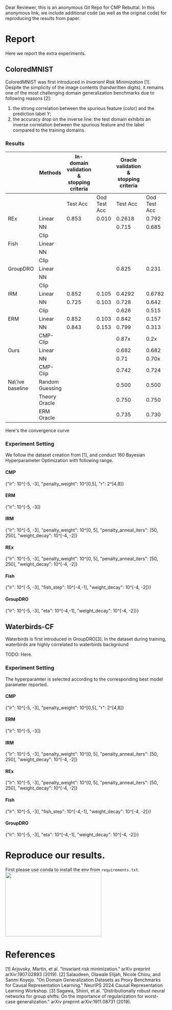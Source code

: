 Dear Reviewer, this is an anonymous Git Repo for CMP Rebuttal. In this anonymous link, we include additional code (as well as the original code) for reproducing the results from paper. 
# Report
Here we report the extra experiments.
## ColoredMNIST
ColoredMNIST was first introduced in *Invariant Risk Minimization* [1]. Despite the simplicity of the image contents (handwritten digits), it remains one of the most challenging domain generalization benchmarks due to following reasons [2]:
1. the strong correlation between the spurious feature (color) and the prediction label $Y$;
2. the accuracy drop on the inverse line: the test domain exhibits an inverse correlation between the spurious feature and the label compared to the training domains.
### Results
|                  | Methods         | In-domain validation & stopping criteria |              | Oracle validation & stopping criteria |              |
|------------------|-----------------|------------------------------------------|--------------|---------------------------------------|--------------|
|                  |                 | Test Acc                                 | Ood Test Acc | Test Acc                              | Ood Test Acc |
| REx              | Linear          | 0.853                                    | 0.010        | 0.2618                                | 0.792        |
|                  | NN              |                                          |              | 0.715                                 | 0.685        |
|                  | Clip            |                                          |              |                                       |              |
| Fish             | Linear          |                                          |              |                                       |              |
|                  | NN              |                                          |              |                                       |              |
|                  | Clip            |                                          |              |                                       |              |
| GroupDRO         | Linear          |                                          |              | 0.825                                 | 0.231        |
|                  | NN              |                                          |              |                                       |              |
|                  | Clip            |                                          |              |                                       |              |
| IRM              | Linear          | 0.852                                    | 0.105        | 0.4292                                | 0.6782       |
|                  | NN              | 0.725                                    | 0.103        | 0.728                                 | 0.642        |
|                  | Clip            |                                          |              | 0.626                                 | 0.515        |
| ERM              | Linear          | 0.852                                    | 0.103        | 0.842                                 | 0.157        |
|                  | NN              | 0.843                                    | 0.153        | 0.799                                 | 0.313        |
|                  | CMP-Clip        |                                          |              | 0.87x                                 | 0.2x         |
| Ours             | Linear          |                                          |              | 0.682                                 | 0.682        |
|                  | NN              |                                          |              | 0.71                                  | 0.70x        |
|                  | CMP-Clip        |                                          |              | 0.742                                 | 0.724        |
| Na\’ive baseline | Random Guessing |                                          |              | 0.500                                 | 0.500        |
|                  | Theory Oracle   |                                          |              | 0.750                                 | 0.750        |
|                  | ERM Oracle      |                                          |              | 0.735                                 | 0.730        |


Here's the convergence curve


### Experiment Setting
We follow the dataset creation from [1], and conduct 160 Bayesian Hyperparameter Optimization with following range.
#### CMP
{"lr": 10^[-5, -3], "penalty_weight": 10^[0,5], "r": 2^[4,8]}
#### ERM
{"lr": 10^[-5, -3]}
#### IRM
{"lr": 10^[-5, -3], "penalty_weight": 10^[0, 5], "penalty_anneal_iters": [50, 250], "weight_decay": 10^[-4, -2]}
#### REx
{"lr": 10^[-5, -3], "penalty_weight": 10^[0, 5], "penalty_anneal_iters": [50, 250], "weight_decay": 10^[-4, -2]}
#### Fish
{"lr": 10^[-5, -3], "fish_step": 10^[-4,-1], "weight_decay": 10^[-4, -2]}}
#### GroupDRO
{"lr": 10^[-5, -3], "eta": 10^[-4,-1], "weight_decay": 10^[-4, -2]}}

## Waterbirds-CF
Waterbirds is first introduced in GroupDRO[3]. In the dataset during training, waterbirds are highly correlated to waterbirds background 

TODO: Here.
### Experiment Setting
The hyperparamter is selected according to the corresponding best model parameter reported.
#### CMP
{"lr": 10^[-5, -3], "penalty_weight": 10^[0,5], "r": 2^[4,8]}
#### ERM
{"lr": 10^[-5, -3]}
#### IRM
{"lr": 10^[-5, -3], "penalty_weight": 10^[0, 5], "penalty_anneal_iters": [50, 250], "weight_decay": 10^[-4, -2]}
#### REx
{"lr": 10^[-5, -3], "penalty_weight": 10^[0, 5], "penalty_anneal_iters": [50, 250], "weight_decay": 10^[-4, -2]}
#### Fish
{"lr": 10^[-5, -3], "fish_step": 10^[-4,-1], "weight_decay": 10^[-4, -2]}}
#### GroupDRO
{"lr": 10^[-5, -3], "eta": 10^[-4,-1], "weight_decay": 10^[-4, -2]}}

# Reproduce our results.
First please use conda to install the env from ```requirements.txt```.
<img src="[![CleanShot 2025-03-29 at 14 26 06@2x](https://github.com/user-attachments/assets/e4b9bcf7-51aa-4b79-8d8c-f9a6724e3514)
](https://github.com/user-attachments/assets/e4b9bcf7-51aa-4b79-8d8c-f9a6724e3514)" width="300" height="200">


# References
[1] Arjovsky, Martin, et al. "Invariant risk minimization." arXiv preprint arXiv:1907.02893 (2019).
[2] Salaudeen, Olawale Elijah, Nicole Chiou, and Sanmi Koyejo. "On Domain Generalization Datasets as Proxy Benchmarks for Causal Representation Learning." NeurIPS 2024 Causal Representation Learning Workshop.
[3] Sagawa, Shiori, et al. "Distributionally robust neural networks for group shifts: On the importance of regularization for worst-case generalization." arXiv preprint arXiv:1911.08731 (2019).
